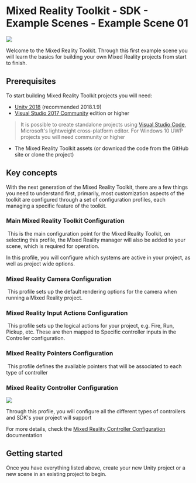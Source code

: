 # Mixed Reality Toolkit - SDK - Example Scenes - Example Scene 01

![](/Assets/MixedRealityToolkit/_Core/Resources/Textures/MRTK_Logo.png)

Welcome to the Mixed Reality Toolkit. Through this first example scene you will learn the basics for building your own Mixed Reality projects from start to finish.

## Prerequisites
To start building Mixed Reality Toolkit projects you will need:

* [Unity 2018](https://unity3d.com/get-unity/download/archive) (recommended 2018.1.9) 
* [Visual Studio 2017 Community](https://visualstudio.microsoft.com/free-developer-offers/) edition or higher
> It is possible to create standalone projects using [Visual Studio Code](https://code.visualstudio.com/), Microsoft's lightweight cross-platform editor. For Windows 10 UWP projects you will need community or higher
* The Mixed Reality Toolkit assets (or download the code from the GitHub site or clone the project)

## Key concepts
With the next generation of the Mixed Reality Toolkit, there are a few things you need to understand first, primarily, most customization aspects of the toolkit are configured through a set of configuration profiles, each managing a specific feature of the toolkit.

### Main Mixed Reality Toolkit Configuration
![]()
This is the main configuration point for the Mixed Reality Toolkit, on selecting this profile, the Mixed Reality manager will also be added to your scene, which is required for operation.

In this profile, you will configure which systems are active in your project, as well as project wide options.

### Mixed Reality Camera Configuration
![]()
This profile sets up the default rendering options for the camera when running a Mixed Reality project.

### Mixed Reality Input Actions Configuration
![]()
This profile sets up the logical actions for your project, e.g. Fire, Run, Pickup, etc.  These are then mapped to Specific controller inputs in the Controller configuration.

### Mixed Reality Pointers Configuration
![]()
This profile defines the available pointers that will be associated to each type of controller

### Mixed Reality Controller Configuration
![](/External/HowTo/ControllerConfigurationProfile/01-MixedRealityControllerConfigurationProfileInspector.png)

Through this profile, you will configure all the different types of controllers and SDK's your project will support

For more details, check the [Mixed Reality Controller Configuration](/Assets/MixedRealityToolkit-SDK/Profiles/MixedRealityControllerConfigurationProfile.md) documentation


## Getting started
Once you have everything listed above, create your new Unity project or a new scene in an existing project to begin.
